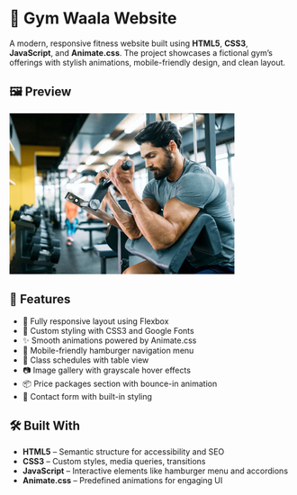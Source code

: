 # 💪 Gym Waala Website

A modern, responsive fitness website built using **HTML5**, **CSS3**, **JavaScript**, and **Animate.css**. The project showcases a fictional gym’s offerings with stylish animations, mobile-friendly design, and clean layout.

## 🖼️ Preview

![screenshot](images/price1.jpg) 

## 🚀 Features

- 📱 Fully responsive layout using Flexbox
- 🎨 Custom styling with CSS3 and Google Fonts
- ✨ Smooth animations powered by Animate.css
- 🍔 Mobile-friendly hamburger navigation menu
- 📅 Class schedules with table view
- 📷 Image gallery with grayscale hover effects
- 📦 Price packages section with bounce-in animation
- 📧 Contact form with built-in styling

## 🛠️ Built With

- **HTML5** – Semantic structure for accessibility and SEO
- **CSS3** – Custom styles, media queries, transitions
- **JavaScript** – Interactive elements like hamburger menu and accordions
- **Animate.css** – Predefined animations for engaging UI



